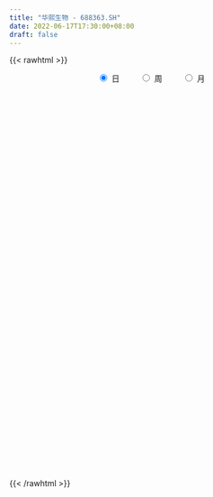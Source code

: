 ```yaml
---
title: "华熙生物 - 688363.SH"
date: 2022-06-17T17:30:00+08:00
draft: false
---
```

{{< rawhtml >}}
    <div style="text-align: center">
        <label style="padding: 1rem;"><input style="margin-right: .5rem" type="radio" name="period" value="D" checked onclick="period_change(this)">日</label>
        <label style="padding: 1rem;"><input style="margin-right: .5rem" type="radio" name="period" value="W" onclick="period_change(this)">周</label>
        <label style="padding: 1rem;"><input style="margin-right: .5rem" type="radio" name="period" value="M" onclick="period_change(this)">月</label>
    </div>
    <div id="chart" style="height: 700px;"></div> 
    <script type="text/javascript">
        const D_v = [13237.57,20818.67,14690.15,19040.18,23016.54,15981.15,23736.54,21473.09,20955.06,19748.51,27552.44,14218.59,15038.79,15229.68,20927.54,18389.97,24400.3,17819.66,18763.46,19038.94,16963.99,21328.5,18304.26,21053.99,22232.64,29754.98,33954.51,29061.72,22386.05,34673.31,18158.68,24285.43,28451.03,31441.72,28356.75,19093.94,25468.92,18588.2,17496.41,17977.78,22233.06,14886.19,9365.4,19341.51,17373.98,18013.85,16763.57,36401.33,18778.9,13233.69,13769.75,10867.42,20079.97,21950.53,9082.52,8763.2,9771.02,12322.93,9696.24,12510.41,11114.11,15085.14,10195.42,56358.92,20772.92,14082.0,16461.64,8015.08,14067.88,8606.81,9154.43,12484.56,11643.79,9802.37,6261.79,5445.08,10725.28,7224.83,8906.99,6627.3,6768.0,8448.54,8270.68,13493.66,8663.6,5106.58,4559.83,11213.9,17680.79,12240.28,12143.98,18448.06,13870.4,11054.18,10441.73,9566.22,8443.44,11490.97,7616.25,10586.46,9012.69,9217.48,11437.11,12061.22,13835.18,21592.79,23432.88,28581.88,22933.34,32335.97,21298.3,13264.72,13158.24,32356.3,16850.96,33539.97,17634.17,27708.22,11835.71,9414.31,42281.69,20185.03,15237.34,17236.04,10762.9,11159.14,12688.97,24039.71,16207.27,18355.76,21792.62,21407.72,20172.82,23091.63,28817.0,26551.23,25097.71,18085.27,24878.82,26247.16,27716.69,28147.29,24797.28,14334.28,16257.97,23243.94,31325.99,19888.87,21960.39,27121.49,22129.05,20550.06,49193.83,31960.5,67340.62,36495.4,46527.25,43774.11,29474.69,24253.04,32438.85,38443.62,24688.78,55408.06,47243.42,32140.36,47019.82,24787.77,32054.04,31628.52,22467.22,35044.29,38269.97,31308.02,30765.51,55631.89,53537.96,59948.01,49887.31,55806.12,31776.49,62085.66,34920.34,32686.21,20680.13,23278.29,24189.08,40917.5,21973.57,29172.34,29255.99,19233.76,29540.99,19010.38,16104.49,14849.47,12847.01,25641.95,22041.85,11453.31,18823.66,11862.22,12313.6,15004.66,17686.44,22968.79,14985.25,21508.24,35892.23,21830.17,25556.61,52176.32,40263.26,44009.32,32068.79,29529.73,21935.97,33334.34,23900.94,47709.5,45510.63,28739.92,26218.34,35783.07,31370.07,25795.62,28205.63,40125.98,53533.01,39690.06,42012.11,28748.29,42160.81,43453.45,25219.6,47423.82,22961.79,26738.01,20411.5,29782.03,19665.23,43860.3,26364.07,30602.52,29893.41,36281.57,33883.58,63941.99,54475.38,31915.16,69257.55,35905.96,32467.37,34873.92,55350.63,27540.7,30236.72,30542.13,34401.93,41968.45,35671.52,27286.91,33510.15,37919.65,34442.88,26242.79,36002.47,54727.3,46723.92,48236.04,58688.76,38694.2,38159.63,32804.79,30075.45,25347.1,51066.78,38731.38,29658.69,25752.39,16975.68,25785.74,29995.4,37768.68,77967.02,49370.98,43747.49,34921.26,34372.68,44634.22,39266.38,32936.69,31282.01,22148.78,35962.75,59626.01,35002.69,18875.2,24528.11,33896.31,36707.67,24414.37,20594.69,48731.44,29284.49,28246.34,32123.55,27669.21,32113.85,59045.02,35650.33,37446.19,40409.28,35537.67,34145.37,19149.98,16944.24,25787.3,19802.35,20809.51,26413.24,28240.82,24822.32,39426.57,26758.02,30508.9,59816.43,59370.7,43283.19,40893.52,24184.57,40998.38,42348.02,40952.23,49505.75,53918.28,42812.59,42983.44,28963.65,38337.75,32352.01,28742.2,25465.93,29301.97,36831.88,47286.65,58931.59,26054.6,29177.34,21062.52,18407.6,21670.13,16064.4,14034.64,13340.72,14643.35,11313.22,32452.97,31058.76,24439.51,24031.03,15576.37,16635.19,16375.6,20567.42,15678.76,21649.46,28104.27,15126.87,16570.49,20020.06,22355.95,17729.17,20167.66,21615.58,72241.38,59236.18,37096.52,28505.7,28645.56,21242.45,26242.17,28704.08,26383.43,15518.37,27964.19,15158.37,27780.43,17511.83,17824.11,20614.37,25098.38,29705.72,24469.03,32311.93,26004.06,19247.5,19874.54,11988.07,17688.4,14418.8,18194.18,25867.49,15839.54,18107.29,23638.89,14817.57,16970.1,13453.06,16022.71,17347.57,16748.9,16401.42,14672.14,26097.11,41481.7,21884.68,28060.18,18452.09,14493.64,12663.17,17611.89,19123.93,33009.57,27392.11,37384.27,26170.27,21591.8,14859.64,21130.21,33260.41,26826.43,23819.84,25195.49,28891.17,36075.25,40161.43,26947.44,33808.49,34308.15,27343.4,34149.67,19722.74,33909.91,24344.59,24120.27,15327.87,19340.07,40725.12,35359.41,28897.94,24993.98,17491.25,23499.9,30489.34,29884.7,22246.66,54923.12,33127.83,32568.31,29233.08,35237.18,61250.0,43264.44,38741.85,74197.66,58645.29,45875.92,55595.82,35812.5,32859.59,48855.27,41625.76,46164.84,42394.56,31035.03,34434.39,43612.37,29428.37,26395.85,69425.57,47953.98,45153.44,34544.39,30558.3,42007.64,50327.52,67305.83,30080.95,36737.69,70198.91,51810.29,45835.34,55551.51,49448.02,37549.3,31705.37,40578.03,43904.66,46576.06]
const D_histogram = [0.0,0.2948376068,0.4086250469,0.5111656902,0.3154898788,0.3074733919,0.7505639594,1.3053190122,1.4959556565,2.0103913643,1.9285018981,1.8097019656,1.6226452086,1.5559053371,1.9487124859,1.928054458,1.4005113169,1.0430412807,0.8104461697,0.9504546958,0.8377802576,1.1163671679,1.3620264537,1.2596349434,1.1011326658,0.5431180435,-0.0349870098,-0.1958008157,-0.4914303223,-0.2684579113,-0.3365040308,0.123840662,0.4276399527,0.2456386525,-0.3512111291,-1.0158092328,-1.6927360497,-1.6532830223,-1.6787637372,-1.8182774069,-2.4536816084,-2.586890751,-2.444146977,-1.7257494315,-1.2935572579,-0.8185920701,-0.3915426164,-0.8328861467,-0.8055898667,-0.9015215679,-1.0861136545,-1.1947852269,-1.0559983997,-1.3285734842,-1.3840926718,-1.3102639265,-1.2430382937,-0.8743175207,-0.6517736062,-0.4525353841,-0.0954373537,0.4531447334,0.749254075,0.0357912823,-0.6247449783,-0.837618845,-0.6770662135,-0.5809770744,-0.1748173564,0.1246359297,0.1019095456,-0.200927635,-0.5053700265,-0.9845221341,-1.2631047861,-1.1508792191,-1.2136919395,-0.9691705163,-0.6977042105,-0.4277334674,-0.0199914954,0.0200901098,0.1785795375,0.6182731015,0.8160063519,0.8900633462,0.7900705521,0.9973280645,1.4408239435,1.8973667096,2.1762001734,2.6233768213,2.5959003316,2.1254071949,1.7455040457,1.1824089077,0.9091165785,0.8571630059,0.5177699511,-0.1408882599,-0.3170573333,-0.1444777823,0.1709644917,0.3197084457,0.3094943201,0.9116835191,1.6585767163,2.6504305499,2.9579336286,2.3056487597,2.1158487173,1.586066634,0.8405440606,0.968908303,0.8804693281,1.1859055495,1.1878995836,0.6516363781,0.1715821218,-0.2542108768,-1.3391279878,-2.2718101344,-2.7422971476,-2.6388191237,-2.5713087126,-2.4321231433,-2.0302332467,-1.8062340496,-1.3975868521,-1.483032187,-1.6080152347,-1.7973407228,-1.8904436334,-1.6925994914,-1.8166866913,-1.3871566302,-1.1488226671,-0.6968631438,-0.0903535962,0.6446161012,1.2580077291,1.0020204755,1.1152787922,0.7763030615,0.4002578738,-0.0791384689,-0.936873987,-1.3011587528,-0.8797143669,-0.1958380489,0.1576347683,0.2895953981,-0.089260021,-0.5971900357,0.3123251157,0.9055012291,1.7892715595,1.6828593725,1.3538703848,1.0807771375,0.9317903202,1.4776506248,1.6797400369,3.3514025727,4.6369977994,4.7615350249,4.0554469705,3.017330714,2.5378733467,2.6678765847,2.3418199148,1.6650874816,0.7140847887,0.0191154992,-0.8108409947,0.4852842417,1.2516688767,1.3851710482,0.4423919697,-0.8508733013,-1.4906177252,-3.0022869984,-4.1696341138,-5.0313237678,-5.0800083217,-5.1487130338,-4.8036436652,-5.2376627971,-5.2229280483,-5.6535235649,-5.964662905,-5.5041297294,-4.2913645116,-3.3118492628,-2.835036562,-2.0670668384,-1.2778733098,-0.299408058,0.1969704272,0.6997590857,0.6604141818,0.8019417313,0.8369914444,1.2591305255,1.6059676049,2.0643687392,2.0247015438,2.3889063785,2.7717532434,2.9012196574,2.9663246555,3.7275820663,3.9769429778,3.4889277498,3.3004839955,3.3155636091,2.9750569695,2.1310981958,1.789545386,2.0192240505,2.4556419107,2.3651994315,2.1283145233,1.901659519,2.2084395671,2.2196304612,1.8159061681,2.0485535585,1.6408425885,0.3484318138,-0.2349543008,-0.3096347367,0.5543545627,1.2275018536,1.1149820406,2.0424497376,2.419768964,2.4952558472,2.0726108818,1.0060957511,0.3765024593,1.0076217576,1.4222455498,2.0322998674,2.1443025505,3.1069842904,3.4093539537,1.2958838966,-0.0662744697,-0.7915174358,-2.2321932435,-3.0387409479,-4.0380759649,-4.3665818756,-3.6341642033,-3.4258205069,-3.9594173868,-3.5987499087,-2.4783192479,-0.8588269591,0.4806253343,1.1916126093,0.629500853,1.3562251899,1.6300242636,1.5463490343,2.0199678176,3.4682251275,2.8378669424,3.884730661,3.0160466355,2.5106402312,1.1164704149,0.3806698225,-0.1479187348,-1.0814559754,-0.5926070631,0.3167666906,0.2319796884,-0.3424622119,-0.9414749864,-0.5261475251,-0.6864618172,-2.3093123865,-6.5741289974,-9.5185484583,-10.1159607115,-9.7642141621,-9.4474471815,-9.0168513114,-7.9674609322,-6.9755065137,-6.5151403216,-5.9396745154,-5.3380517752,-4.2965113469,-3.8383590765,-3.2959011346,-2.7585407922,-1.608080933,-1.4759005694,-1.4060589159,-0.9379573067,-1.3817802374,-1.0976021215,-0.7626392916,-0.2648860559,-0.3383375536,-0.3325037628,-0.383737138,-0.5909850223,-0.0924694962,-0.4442980151,-0.6197806841,0.1019012981,0.6235142028,0.832694954,0.720866715,0.8236794116,0.9139972611,1.1045375819,0.8188937764,0.741205023,0.9851419688,1.3084210813,1.8861395218,3.0035665698,3.7811998363,3.708075143,3.5463700596,3.4782336135,3.9372772925,3.3452423447,3.1446488535,3.4269622614,2.7921229096,2.1492429269,0.9225813447,0.1490951361,-0.1948427753,-0.623131236,-0.5781721417,-0.5879886814,-0.6194337801,-0.7883721725,-1.379365723,-1.1675625809,-0.7699014768,-0.5045830835,-0.1741524064,0.1712301224,0.3058245734,0.3037393246,0.4132376746,0.3779469417,0.3390476439,0.3240418638,0.7950345074,1.2448344472,1.2713905657,0.9447746452,0.643423866,0.5962396006,0.6073682465,0.7519959772,0.8044386698,0.536057417,0.1100696147,-0.120759558,-0.3075124831,-0.4938009116,-0.3102519126,-0.3632979734,-0.4359458213,-0.1746532592,0.8710462249,1.4517651261,1.9115086195,1.9497960534,1.5215516961,1.2583029534,0.8209464322,0.3050910266,-0.1187475356,-0.2843714734,-0.618331038,-0.8091405089,-1.1089778222,-0.9075215073,-0.939615565,-0.903034007,-0.8628343236,-1.0738637545,-1.2910025091,-1.6763347,-2.04478762,-2.0008849746,-1.827093088,-1.4740888457,-1.4865811526,-1.3846065576,-1.0299195092,-1.0110773793,-0.9467871448,-1.0000892968,-1.1737147934,-1.0612589647,-1.1124791718,-1.0759965091,-1.1326986111,-1.0265493476,-0.8221909859,-0.5012982637,-0.1058124593,-0.027403039,-0.3508899587,-0.4030843528,0.0234654125,0.4589964514,0.7180115699,0.9156312756,1.0036108147,0.9661927789,1.2711339201,1.3327109441,1.665617621,1.9392950862,1.9209568021,1.7831803247,1.4454270394,1.4007091416,1.0244414641,0.5751789732,0.0858122879,0.0664649028,0.21430574,-0.2120252379,-0.6269593188,-0.4876265281,-0.0568604338,0.2737424669,0.6971943991,0.8429868323,1.1421409179,1.3040682673,1.0621990361,0.8168123887,0.724450906,1.1453698415,1.4491505654,1.5339247585,1.2960766674,0.9070110293,0.3438523388,-0.4151964756,-0.6781004806,-1.0039908898,-0.3620905089,0.1605183598,0.7152510161,0.7609920815,0.9149822088,1.3276885455,1.4394650208,1.0994898475,1.4310776046,1.831092051,1.9871997513,2.3223341594,2.2362763602,1.7611933667,0.992329831,0.6242910983,0.3779330964,0.3392343581,0.1154122787,-0.1772335574,-0.199881548,-0.3777655664,-0.542568809,0.1409704139,0.6704168857,0.4683689022,0.4159682337,0.3883248503,0.4820620397,0.6318257593,1.134161341,1.3039826946,1.464114506,1.0729260434,0.9949713887,0.8260703701,0.2829434894,-0.1918600575,-0.5040624457,-0.7600140394,-1.0421402904,-0.9010346021,-0.4904260374]
const D_fast = [0.0,0.3685470085,0.5844907103,0.8148227762,0.6980194344,0.7668712956,1.3976028529,2.2786876588,2.8433132172,3.8603467661,4.2605827744,4.5942083333,4.8128128784,5.1350493412,6.0150346115,6.4763901981,6.2989748862,6.2022651701,6.1722816015,6.5499038016,6.6466744278,7.2043531301,7.7905190293,8.0030362548,8.1198171437,7.6975820322,7.1107302266,6.9009662167,6.4824791296,6.6383370627,6.4861649355,6.9774697938,7.3881790727,7.2675874356,6.5829348717,5.6643844598,4.5642736305,4.1904059023,3.7452342531,3.1511512316,1.9023266281,1.1223947977,0.6541018275,0.9410620151,1.0498648743,1.3201820445,1.6493458441,0.9997807771,0.8256795904,0.5043674973,0.048246997,-0.3591208821,-0.4843336549,-1.0890521104,-1.490594466,-1.7443317023,-1.9878656429,-1.83772425,-1.7781237371,-1.692019361,-1.3587806691,-0.6969123986,-0.2134895382,-0.9180045104,-1.7347270156,-2.1570055935,-2.1657195154,-2.2148746448,-1.852419266,-1.5218069975,-1.5190559951,-1.8721250845,-2.3029099826,-3.0281926238,-3.6225514723,-3.79804571,-4.1642814153,-4.1620526212,-4.0650123681,-3.9019749917,-3.4992308936,-3.4541267609,-3.2509924489,-2.6567306095,-2.2549957712,-1.9584229403,-1.8608980963,-1.4043085679,-0.6006067029,0.3302777406,1.1531612477,2.2561821009,2.8776806941,2.9385393561,2.9950122183,2.7275193073,2.6815061227,2.8438433016,2.6338927345,1.9400124586,1.6845790519,1.8210391572,2.1792225542,2.4078936196,2.475053074,3.3051631528,4.4667005291,6.1211620002,7.1681484861,7.0922758071,7.431437944,7.2981725191,6.762785961,7.1333772791,7.2650556362,7.866968245,8.165937175,7.7925830641,7.3554243382,6.8660786204,5.4463795124,3.9457448323,2.7896835321,2.2334567752,1.658140008,1.1892947915,1.0836263764,0.8560670612,0.9153175457,0.459114164,-0.0678726924,-0.7065333612,-1.2722471802,-1.4975529109,-2.0758117837,-1.9930708801,-2.0419425839,-1.7641988465,-1.1802776979,-0.2841539753,0.643739585,0.6382574502,1.0303354649,0.8854354996,0.6094547804,0.1102738205,-0.9816801944,-1.6712546484,-1.4697388542,-0.8348220484,-0.4419405391,-0.2375810598,-0.6387514842,-1.2959790078,-0.3083825775,0.5111688432,1.8422570635,2.1565597196,2.1660383281,2.1631393652,2.247100128,3.1623730888,3.7843975101,6.293910689,8.7387553656,10.0536763473,10.3614500355,10.0776664576,10.2326774269,11.0296498111,11.2890481199,11.0285875571,10.2561060614,9.5659156467,8.5332489041,9.9506952009,11.0299970551,11.5097919887,10.6776109026,9.1716273063,8.159228451,5.8969874282,3.6872317844,1.5677111884,0.2490245541,-1.1068584164,-1.9626999641,-3.7061347953,-4.9971320586,-6.8411084664,-8.6434135328,-9.5589127895,-9.4189886996,-9.2674357665,-9.4993822062,-9.2481791922,-8.7784539911,-7.8748407538,-7.3292196618,-6.6514912318,-6.5257325903,-6.183719608,-5.9394220338,-5.2025003214,-4.4541713407,-3.4796780216,-3.0131698311,-2.0517384017,-0.975953226,-0.1211818977,0.6855042643,2.3786571917,3.6222538477,4.0064705571,4.6431478017,5.4871183176,5.8903759204,5.5791916956,5.6850252324,6.4195099095,7.4698382473,7.970695626,8.2658893486,8.5146492241,9.3735391639,9.9396376733,9.9898899223,10.7346757023,10.7371753795,9.5318725581,8.8897478684,8.7376587483,9.7402366884,10.7202594427,10.8864851398,12.3245652713,13.3068267387,14.0061275836,14.1016353387,13.2866441458,12.7511764688,13.6342012065,14.4043863862,15.5225156707,16.1705939913,17.9100218039,19.0647299556,17.2752308727,15.8965038889,14.9733815639,12.9746574453,11.4084245039,9.3995704957,7.9794191161,7.8032957376,7.1551843073,5.6317330807,5.0927130816,5.5935639305,6.9983494795,8.4579581064,9.4668485338,9.0621119907,10.1278926251,10.8091977646,11.112109794,12.0907205316,14.4060341234,14.485142674,16.5031890577,16.3885166911,16.5107703447,15.395718132,14.7550849953,14.1895167543,12.9856155198,13.3263126664,14.3148780927,14.2880860125,13.6280285593,12.7936470383,13.0774376182,12.7455078718,10.5453292059,4.6369803456,-0.6870762298,-3.8134786609,-5.902785652,-7.9478804668,-9.7714974245,-10.7139722784,-11.4658944883,-12.6343133766,-13.5437661993,-14.2766564028,-14.3092438112,-14.81068131,-15.0921986517,-15.2444735074,-14.4960338815,-14.7328286602,-15.0145017357,-14.7808894532,-15.5701574432,-15.5603798577,-15.4160768507,-14.9845451289,-15.142581015,-15.2198731649,-15.3670408246,-15.7220349646,-15.2466368125,-15.7095398351,-16.0399676752,-15.2928103684,-14.6153189131,-14.1979644234,-14.1295759836,-13.8208434342,-13.5020262694,-13.0353515531,-13.1162719144,-13.0086594122,-12.5184369741,-11.8680525913,-10.8187992703,-8.9504805799,-7.2275473543,-6.3736532619,-5.6487658303,-4.8473438731,-3.403980871,-3.1597052326,-2.5741365104,-1.4350825371,-1.3718911616,-1.4774604125,-2.4734766586,-3.2096890832,-3.6023376884,-4.1864089581,-4.2859928992,-4.4428066093,-4.6291101529,-4.9951415885,-5.9309765698,-6.0110640729,-5.805878338,-5.6667057156,-5.3798131401,-4.9916230807,-4.7805724863,-4.7067229039,-4.4939151354,-4.4347191328,-4.3888565196,-4.3228518338,-3.6531005634,-2.8920920117,-2.5476882518,-2.638110511,-2.7786053237,-2.676729689,-2.5137589815,-2.1811322565,-1.9275798964,-2.0619467949,-2.4604171935,-2.7214362557,-2.9850673016,-3.294805958,-3.1888199372,-3.3326904913,-3.5143247946,-3.2966955473,-2.0332345069,-1.0895743241,-0.1519536759,0.3737827714,0.3259263381,0.3772533338,0.1451334206,-0.2944492284,-0.7479746745,-0.9846914806,-1.4732338048,-1.8663284028,-2.4434101717,-2.4688342336,-2.7358321826,-2.9250091263,-3.1005180238,-3.5800133933,-4.1199027753,-4.9243186411,-5.8039684661,-6.2602870644,-6.5432684497,-6.5587864189,-6.9429240139,-7.1871010583,-7.0898938872,-7.3238211021,-7.4962276539,-7.79955213,-8.266606325,-8.4194652375,-8.7488052375,-8.9813217021,-9.3211984569,-9.4716865302,-9.472875915,-9.2773077587,-8.9082750692,-8.8367164086,-9.2479258179,-9.4008913003,-8.9684751819,-8.4181950301,-7.9796770191,-7.5531494946,-7.2142672518,-7.0101370929,-6.3874124716,-5.9926577116,-5.2433466295,-4.4848453927,-4.0229444763,-3.7149258724,-3.691322398,-3.3858630103,-3.5060203219,-3.8114880694,-4.2794016828,-4.2821328422,-4.08071557,-4.5600528574,-5.1317267679,-5.1143006093,-4.6977496234,-4.298711106,-3.700960574,-3.3444214327,-2.7597321177,-2.2717877014,-2.2481071736,-2.2892907239,-2.2005394801,-1.4932780842,-0.8272097189,-0.3589543362,-0.2727832604,-0.4350961412,-0.9122917469,-1.7751396803,-2.2075688055,-2.7844569371,-2.2330791835,-1.6703407248,-0.9367953144,-0.7008062286,-0.3180705491,0.426557924,0.8982006545,0.833097943,1.5224551013,2.3802425604,3.0331501986,3.9488681464,4.4218794373,4.3870947855,3.8663137075,3.6543477494,3.5024730216,3.5485828728,3.3536138631,3.0166596376,2.94404126,2.67171585,2.3712704052,3.0900522316,3.7871029248,3.7021471668,3.7537385568,3.8231763859,4.0374290852,4.3451492447,5.1310251617,5.6268421888,6.1530026268,6.030045675,6.2008338675,6.2384504414,5.7660594331,5.2432908718,4.8050728722,4.3591177686,3.816456445,3.7323034827,4.0203055381]
const D_slow = [0.0,0.0737094017,0.1758656634,0.303657086,0.3825295557,0.4593979037,0.6470388935,0.9733686466,1.3473575607,1.8499554018,2.3320808763,2.7845063677,3.1901676698,3.5791440041,4.0663221256,4.5483357401,4.8984635693,5.1592238895,5.3618354319,5.5994491058,5.8088941702,6.0879859622,6.4284925756,6.7434013115,7.0186844779,7.1544639888,7.1457172363,7.0967670324,6.9739094518,6.906794974,6.8226689663,6.8536291318,6.96053912,7.0219487831,6.9341460008,6.6801936926,6.2570096802,5.8436889246,5.4239979903,4.9694286386,4.3560082365,3.7092855487,3.0982488045,2.6668114466,2.3434221321,2.1387741146,2.0408884605,1.8326669238,1.6312694571,1.4058890652,1.1343606515,0.8356643448,0.5716647449,0.2395213738,-0.1065017941,-0.4340677758,-0.7448273492,-0.9634067294,-1.1263501309,-1.2394839769,-1.2633433154,-1.150057132,-0.9627436132,-0.9537957927,-1.1099820373,-1.3193867485,-1.4886533019,-1.6338975705,-1.6776019096,-1.6464429272,-1.6209655407,-1.6711974495,-1.7975399561,-2.0436704896,-2.3594466862,-2.6471664909,-2.9505894758,-3.1928821049,-3.3673081575,-3.4742415244,-3.4792393982,-3.4742168707,-3.4295719864,-3.275003711,-3.071002123,-2.8484862865,-2.6509686485,-2.4016366323,-2.0414306465,-1.5670889691,-1.0230389257,-0.3671947204,0.2817803625,0.8131321612,1.2495081726,1.5451103996,1.7723895442,1.9866802957,2.1161227835,2.0809007185,2.0016363852,1.9655169396,2.0082580625,2.0881851739,2.1655587539,2.3934796337,2.8081238128,3.4707314502,4.2102148574,4.7866270473,5.3155892267,5.7121058852,5.9222419003,6.1644689761,6.3845863081,6.6810626955,6.9780375914,7.1409466859,7.1838422164,7.1202894972,6.7855075002,6.2175549666,5.5319806797,4.8722758988,4.2294487207,3.6214179348,3.1138596232,2.6623011108,2.3129043977,1.942146351,1.5401425423,1.0908073616,0.6181964533,0.1950465804,-0.2591250924,-0.6059142499,-0.8931199167,-1.0673357027,-1.0899241017,-0.9287700764,-0.6142681442,-0.3637630253,-0.0849433272,0.1091324381,0.2091969066,0.1894122894,-0.0448062074,-0.3700958956,-0.5900244873,-0.6389839995,-0.5995753074,-0.5271764579,-0.5494914632,-0.6987889721,-0.6207076932,-0.3943323859,0.052985504,0.4737003471,0.8121679433,1.0823622277,1.3153098077,1.6847224639,2.1046574732,2.9425081163,4.1017575662,5.2921413224,6.306003065,7.0603357435,7.6948040802,8.3617732264,8.9472282051,9.3635000755,9.5420212727,9.5468001475,9.3440898988,9.4654109592,9.7783281784,10.1246209405,10.2352189329,10.0225006076,9.6498461763,8.8992744266,7.8568658982,6.5990349562,5.3290328758,4.0418546174,2.8409437011,1.5315280018,0.2257959897,-1.1875849015,-2.6787506278,-4.0547830601,-5.127624188,-5.9555865037,-6.6643456442,-7.1811123538,-7.5005806813,-7.5754326958,-7.526190089,-7.3512503176,-7.1861467721,-6.9856613393,-6.7764134782,-6.4616308468,-6.0601389456,-5.5440467608,-5.0378713748,-4.4406447802,-3.7477064694,-3.022401555,-2.2808203912,-1.3489248746,-0.3546891301,0.5175428073,1.3426638062,2.1715547085,2.9153189509,3.4480934998,3.8954798463,4.400285859,5.0141963366,5.6054961945,6.1375748253,6.6129897051,7.1650995968,7.7200072121,8.1739837542,8.6861221438,9.0963327909,9.1834407444,9.1247021692,9.047293485,9.1858821257,9.4927575891,9.7715030992,10.2821155336,10.8870577746,11.5108717364,12.0290244569,12.2805483947,12.3746740095,12.6265794489,12.9821408364,13.4902158032,14.0262914408,14.8030375135,15.6553760019,15.979346976,15.9627783586,15.7648989997,15.2068506888,14.4471654518,13.4376464606,12.3460009917,11.4374599409,10.5810048142,9.5911504675,8.6914629903,8.0718831783,7.8571764386,7.9773327721,8.2752359245,8.4326111377,8.7716674352,9.1791735011,9.5657607597,10.0707527141,10.9378089959,11.6472757315,12.6184583968,13.3724700556,14.0001301135,14.2792477172,14.3744151728,14.3374354891,14.0670714952,13.9189197295,13.9981114021,14.0561063242,13.9704907712,13.7351220246,13.6035851433,13.431969689,12.8546415924,11.2111093431,8.8314722285,6.3024820506,3.8614285101,1.4995667147,-0.7546461131,-2.7465113462,-4.4903879746,-6.119173055,-7.6040916839,-8.9386046276,-10.0127324644,-10.9723222335,-11.7962975171,-12.4859327152,-12.8879529485,-13.2569280908,-13.6084428198,-13.8429321465,-14.1883772058,-14.4627777362,-14.6534375591,-14.7196590731,-14.8042434614,-14.8873694021,-14.9833036866,-15.1310499422,-15.1541673163,-15.26524182,-15.4201869911,-15.3947116665,-15.2388331159,-15.0306593774,-14.8504426986,-14.6445228457,-14.4160235305,-14.139889135,-13.9351656909,-13.7498644351,-13.5035789429,-13.1764736726,-12.7049387921,-11.9540471497,-11.0087471906,-10.0817284049,-9.19513589,-8.3255774866,-7.3412581635,-6.5049475773,-5.7187853639,-4.8620447986,-4.1640140712,-3.6267033394,-3.3960580033,-3.3587842192,-3.4074949131,-3.5632777221,-3.7078207575,-3.8548179279,-4.0096763729,-4.206769416,-4.5516108468,-4.843501492,-5.0359768612,-5.1621226321,-5.2056607337,-5.1628532031,-5.0863970597,-5.0104622286,-4.9071528099,-4.8126660745,-4.7279041635,-4.6468936976,-4.4481350707,-4.1369264589,-3.8190788175,-3.5828851562,-3.4220291897,-3.2729692896,-3.121127228,-2.9331282337,-2.7320185662,-2.5980042119,-2.5704868083,-2.6006766977,-2.6775548185,-2.8010050464,-2.8785680246,-2.9693925179,-3.0783789732,-3.1220422881,-2.9042807318,-2.5413394503,-2.0634622954,-1.576013282,-1.195625358,-0.8810496197,-0.6758130116,-0.599540255,-0.6292271389,-0.7003200072,-0.8549027667,-1.0571878939,-1.3344323495,-1.5613127263,-1.7962166176,-2.0219751193,-2.2376837002,-2.5061496388,-2.8289002661,-3.2479839411,-3.7591808461,-4.2594020898,-4.7161753618,-5.0846975732,-5.4563428613,-5.8024945007,-6.059974378,-6.3127437228,-6.5494405091,-6.7994628333,-7.0928915316,-7.3582062728,-7.6363260657,-7.905325193,-8.1884998458,-8.4451371827,-8.6506849291,-8.776009495,-8.8024626099,-8.8093133696,-8.8970358593,-8.9978069475,-8.9919405944,-8.8771914815,-8.697688589,-8.4687807701,-8.2178780665,-7.9763298717,-7.6585463917,-7.3253686557,-6.9089642504,-6.4241404789,-5.9439012784,-5.4981061972,-5.1367494373,-4.7865721519,-4.5304617859,-4.3866670426,-4.3652139707,-4.348597745,-4.29502131,-4.3480276195,-4.5047674492,-4.6266740812,-4.6408891896,-4.5724535729,-4.3981549731,-4.187408265,-3.9018730356,-3.5758559688,-3.3103062097,-3.1061031125,-2.924990386,-2.6386479257,-2.2763602843,-1.8928790947,-1.5688599278,-1.3421071705,-1.2561440858,-1.3599432047,-1.5294683249,-1.7804660473,-1.8709886745,-1.8308590846,-1.6520463306,-1.4617983102,-1.233052758,-0.9011306216,-0.5412643664,-0.2663919045,0.0913774967,0.5491505094,1.0459504472,1.6265339871,2.1856030771,2.6259014188,2.8739838765,3.0300566511,3.1245399252,3.2093485147,3.2382015844,3.193893195,3.143922808,3.0494814164,2.9138392142,2.9490818177,3.1166860391,3.2337782646,3.3377703231,3.4348515356,3.5553670455,3.7133234854,3.9968638206,4.3228594943,4.6888881208,4.9571196316,5.2058624788,5.4123800713,5.4831159437,5.4351509293,5.3091353179,5.119131808,4.8585967354,4.6333380849,4.5107315755]
const D_data = [['2020-05-27', 109.66, 109.0, 107.57, 111.87],['2020-05-28', 109.87, 113.62, 108.25, 115.78],['2020-05-29', 113.65, 112.76, 111.18, 114.79],['2020-06-01', 113.79, 113.61, 112.8, 118.48],['2020-06-02', 113.61, 110.0, 108.45, 113.97],['2020-06-03', 109.75, 112.11, 108.96, 114.38],['2020-06-04', 113.0, 119.45, 110.22, 121.8],['2020-06-05', 118.45, 124.5, 118.45, 127.5],['2020-06-08', 124.93, 123.25, 119.49, 126.5],['2020-06-09', 122.98, 130.86, 121.17, 131.0],['2020-06-10', 131.52, 126.44, 125.1, 134.47],['2020-06-11', 127.7, 127.3, 124.85, 129.88],['2020-06-12', 125.0, 127.42, 124.0, 130.0],['2020-06-15', 128.0, 130.0, 125.12, 132.38],['2020-06-16', 129.97, 138.6, 129.0, 139.37],['2020-06-17', 138.77, 136.6, 135.0, 141.99],['2020-06-18', 136.2, 130.77, 129.58, 137.86],['2020-06-19', 131.66, 132.2, 130.3, 136.2],['2020-06-22', 133.68, 133.66, 132.0, 139.46],['2020-06-23', 133.01, 139.57, 132.0, 139.88],['2020-06-24', 139.16, 138.01, 136.18, 142.0],['2020-06-29', 138.01, 145.0, 138.01, 146.25],['2020-06-30', 146.77, 147.9, 143.77, 152.6],['2020-07-01', 149.0, 145.92, 141.2, 149.9],['2020-07-02', 146.0, 146.44, 143.82, 153.99],['2020-07-03', 146.0, 141.16, 134.33, 146.0],['2020-07-06', 140.0, 139.05, 135.56, 140.0],['2020-07-07', 138.55, 143.2, 137.3, 143.2],['2020-07-08', 143.2, 141.0, 139.51, 143.8],['2020-07-09', 140.14, 147.99, 138.0, 148.69],['2020-07-10', 146.0, 145.5, 145.0, 150.97],['2020-07-13', 147.8, 154.08, 144.69, 155.0],['2020-07-14', 154.0, 155.4, 147.1, 159.4],['2020-07-15', 155.88, 150.91, 148.08, 162.15],['2020-07-16', 148.5, 144.55, 142.04, 149.73],['2020-07-17', 144.17, 140.7, 138.7, 146.55],['2020-07-20', 140.0, 136.74, 130.01, 140.28],['2020-07-21', 137.5, 143.51, 135.02, 144.88],['2020-07-22', 143.1, 142.2, 141.77, 146.98],['2020-07-23', 140.59, 139.66, 137.68, 144.8],['2020-07-24', 137.0, 130.29, 128.88, 138.8],['2020-07-27', 130.86, 133.05, 127.0, 135.28],['2020-07-28', 133.83, 135.0, 133.34, 137.98],['2020-07-29', 136.2, 143.29, 134.19, 143.94],['2020-07-30', 144.0, 141.97, 140.89, 146.89],['2020-07-31', 141.97, 144.44, 139.66, 145.64],['2020-08-03', 144.44, 146.1, 143.5, 146.98],['2020-08-04', 145.8, 134.96, 134.9, 146.0],['2020-08-05', 133.29, 139.3, 132.0, 142.2],['2020-08-06', 138.0, 137.1, 135.9, 140.86],['2020-08-07', 136.74, 134.61, 132.38, 137.92],['2020-08-10', 133.51, 133.99, 133.0, 135.92],['2020-08-11', 134.72, 136.37, 134.05, 141.2],['2020-08-12', 136.37, 129.95, 127.26, 136.8],['2020-08-13', 130.3, 130.7, 128.5, 131.5],['2020-08-14', 130.0, 131.25, 128.66, 133.21],['2020-08-17', 131.0, 130.44, 129.64, 131.77],['2020-08-18', 130.8, 134.43, 129.34, 134.95],['2020-08-19', 133.88, 133.44, 131.12, 136.0],['2020-08-20', 132.33, 133.68, 130.5, 136.2],['2020-08-21', 135.1, 136.77, 135.0, 138.23],['2020-08-24', 136.77, 141.6, 135.55, 143.08],['2020-08-25', 140.08, 141.06, 139.33, 143.8],['2020-08-26', 132.9, 127.45, 120.33, 134.99],['2020-08-27', 125.99, 124.0, 120.1, 126.0],['2020-08-28', 124.0, 126.48, 122.52, 127.87],['2020-08-31', 125.6, 130.21, 125.18, 131.5],['2020-09-01', 130.99, 129.37, 128.09, 131.6],['2020-09-02', 130.0, 134.08, 128.3, 135.88],['2020-09-03', 134.0, 134.4, 132.66, 135.86],['2020-09-04', 129.88, 130.97, 129.51, 133.0],['2020-09-07', 129.34, 126.3, 125.73, 131.47],['2020-09-08', 125.1, 124.1, 121.61, 127.78],['2020-09-09', 124.5, 118.91, 118.91, 124.69],['2020-09-10', 120.78, 118.15, 118.15, 121.45],['2020-09-11', 118.15, 121.27, 118.02, 122.06],['2020-09-14', 124.68, 117.86, 116.79, 125.59],['2020-09-15', 119.26, 120.89, 117.0, 120.9],['2020-09-16', 120.67, 121.49, 119.5, 124.5],['2020-09-17', 120.75, 122.0, 119.55, 123.78],['2020-09-18', 122.27, 124.89, 121.3, 125.1],['2020-09-21', 125.31, 121.0, 120.58, 125.37],['2020-09-22', 120.29, 122.61, 119.68, 123.0],['2020-09-23', 124.0, 127.6, 122.51, 129.97],['2020-09-24', 125.67, 126.42, 124.13, 129.0],['2020-09-25', 127.45, 125.87, 124.68, 128.0],['2020-09-28', 125.8, 123.9, 122.7, 127.0],['2020-09-29', 125.66, 128.4, 124.7, 129.45],['2020-09-30', 128.06, 133.79, 127.64, 135.0],['2020-10-09', 134.46, 137.48, 133.18, 138.0],['2020-10-12', 138.3, 138.7, 136.38, 138.9],['2020-10-13', 138.64, 144.61, 136.91, 145.22],['2020-10-14', 142.79, 141.89, 139.83, 144.29],['2020-10-15', 141.88, 136.96, 136.2, 142.98],['2020-10-16', 138.45, 137.49, 136.38, 141.6],['2020-10-19', 139.0, 134.01, 133.1, 139.25],['2020-10-20', 134.96, 136.45, 133.9, 136.71],['2020-10-21', 136.95, 139.32, 136.0, 141.38],['2020-10-22', 139.0, 135.5, 134.14, 139.0],['2020-10-23', 135.99, 129.24, 127.7, 136.96],['2020-10-26', 127.5, 133.13, 126.02, 134.5],['2020-10-27', 133.51, 137.59, 131.24, 138.55],['2020-10-28', 136.1, 141.0, 136.1, 142.87],['2020-10-29', 138.4, 140.66, 138.0, 142.5],['2020-10-30', 139.0, 139.6, 135.25, 143.0],['2020-11-02', 140.13, 149.7, 138.66, 153.57],['2020-11-03', 149.0, 156.58, 148.64, 161.79],['2020-11-04', 157.9, 166.55, 154.91, 168.58],['2020-11-05', 165.49, 164.3, 160.01, 167.79],['2020-11-06', 161.95, 154.09, 149.72, 161.95],['2020-11-09', 154.96, 160.1, 151.0, 163.11],['2020-11-10', 160.0, 156.16, 153.2, 163.2],['2020-11-11', 156.67, 151.8, 150.88, 159.98],['2020-11-12', 152.65, 162.67, 152.65, 163.1],['2020-11-13', 162.88, 161.7, 158.5, 162.88],['2020-11-16', 168.7, 168.99, 161.71, 173.98],['2020-11-17', 169.94, 167.95, 166.51, 173.1],['2020-11-18', 166.66, 161.5, 153.95, 169.85],['2020-11-19', 158.92, 160.8, 156.0, 161.99],['2020-11-20', 159.0, 160.01, 158.5, 163.66],['2020-11-23', 161.14, 148.0, 144.28, 161.15],['2020-11-24', 144.98, 143.91, 142.83, 147.19],['2020-11-25', 144.99, 144.72, 140.9, 146.0],['2020-11-26', 144.25, 149.5, 143.4, 150.15],['2020-11-27', 149.7, 148.07, 145.34, 151.0],['2020-11-30', 149.9, 148.08, 147.13, 151.99],['2020-12-01', 149.87, 151.53, 147.51, 152.32],['2020-12-02', 147.0, 149.87, 143.74, 152.59],['2020-12-03', 149.84, 152.97, 145.18, 154.88],['2020-12-04', 151.4, 146.8, 146.11, 152.0],['2020-12-07', 146.81, 144.74, 142.88, 147.79],['2020-12-08', 144.7, 141.9, 141.69, 147.03],['2020-12-09', 141.6, 140.98, 140.0, 144.66],['2020-12-10', 140.01, 143.53, 139.02, 146.88],['2020-12-11', 144.96, 138.28, 135.54, 144.96],['2020-12-14', 140.36, 144.7, 139.0, 146.29],['2020-12-15', 143.75, 142.99, 142.5, 150.0],['2020-12-16', 141.5, 146.66, 141.05, 147.98],['2020-12-17', 146.54, 151.0, 146.03, 154.97],['2020-12-18', 152.6, 156.33, 148.78, 159.3],['2020-12-21', 156.7, 159.12, 152.13, 160.48],['2020-12-22', 158.2, 150.03, 150.0, 161.69],['2020-12-23', 149.62, 155.09, 147.8, 155.79],['2020-12-24', 155.06, 149.57, 149.1, 156.0],['2020-12-25', 147.1, 147.66, 145.59, 151.38],['2020-12-28', 145.9, 144.2, 140.24, 147.64],['2020-12-29', 143.0, 135.43, 135.12, 145.23],['2020-12-30', 135.47, 137.37, 135.0, 141.0],['2020-12-31', 137.25, 146.43, 137.25, 146.59],['2021-01-04', 145.39, 152.2, 144.62, 153.49],['2021-01-05', 150.0, 150.77, 148.6, 155.56],['2021-01-06', 149.8, 149.41, 147.34, 152.2],['2021-01-07', 151.47, 142.34, 137.0, 153.32],['2021-01-08', 140.42, 137.95, 135.9, 141.98],['2021-01-11', 146.0, 156.6, 146.0, 161.5],['2021-01-12', 160.0, 157.13, 153.11, 161.5],['2021-01-13', 160.44, 165.84, 159.03, 171.5],['2021-01-14', 165.84, 156.97, 156.74, 168.48],['2021-01-15', 155.58, 154.31, 151.0, 158.0],['2021-01-18', 154.69, 154.49, 153.1, 158.6],['2021-01-19', 154.0, 155.88, 146.77, 158.0],['2021-01-20', 157.0, 166.85, 153.71, 167.0],['2021-01-21', 167.68, 166.11, 162.68, 168.88],['2021-01-22', 169.91, 192.0, 168.0, 192.41],['2021-01-25', 196.1, 198.9, 188.99, 204.6],['2021-01-26', 197.69, 192.62, 192.62, 202.8],['2021-01-27', 192.62, 185.0, 174.23, 194.45],['2021-01-28', 181.21, 179.9, 179.3, 186.76],['2021-01-29', 182.26, 186.07, 182.26, 192.28],['2021-02-01', 182.58, 196.0, 180.06, 202.28],['2021-02-02', 195.84, 193.0, 189.26, 196.5],['2021-02-03', 190.6, 188.8, 188.67, 201.23],['2021-02-04', 189.44, 183.25, 176.0, 194.46],['2021-02-05', 184.92, 183.65, 180.66, 191.0],['2021-02-08', 184.82, 178.85, 176.88, 186.69],['2021-02-09', 181.21, 207.98, 180.5, 212.02],['2021-02-10', 203.0, 209.01, 197.15, 217.34],['2021-02-18', 215.8, 206.0, 204.61, 229.45],['2021-02-19', 204.68, 192.5, 188.88, 209.6],['2021-02-22', 193.0, 183.32, 182.98, 203.87],['2021-02-23', 180.12, 186.73, 177.0, 190.0],['2021-02-24', 186.0, 169.48, 161.0, 188.0],['2021-02-25', 169.02, 164.84, 162.88, 170.5],['2021-02-26', 155.3, 160.5, 154.0, 162.92],['2021-03-01', 161.75, 165.01, 160.78, 167.35],['2021-03-02', 166.3, 161.0, 159.6, 168.8],['2021-03-03', 159.52, 163.43, 157.0, 163.75],['2021-03-04', 160.0, 149.7, 148.0, 160.99],['2021-03-05', 145.0, 150.11, 144.4, 151.98],['2021-03-08', 152.28, 138.96, 138.88, 154.46],['2021-03-09', 136.98, 133.5, 133.11, 141.2],['2021-03-10', 136.59, 138.49, 136.58, 140.5],['2021-03-11', 140.0, 147.87, 139.01, 150.7],['2021-03-12', 147.88, 147.05, 142.35, 149.46],['2021-03-15', 147.7, 141.33, 138.44, 147.7],['2021-03-16', 141.33, 145.4, 138.8, 146.46],['2021-03-17', 143.28, 147.5, 143.01, 148.77],['2021-03-18', 147.58, 152.96, 147.21, 156.5],['2021-03-19', 149.48, 149.8, 148.69, 156.66],['2021-03-22', 152.0, 151.89, 148.0, 154.44],['2021-03-23', 155.0, 145.86, 145.02, 156.65],['2021-03-24', 144.56, 147.98, 144.01, 149.68],['2021-03-25', 147.55, 146.8, 140.05, 149.54],['2021-03-26', 148.5, 152.79, 147.8, 154.52],['2021-03-29', 152.82, 154.19, 151.7, 158.27],['2021-03-30', 153.5, 158.42, 153.22, 163.0],['2021-03-31', 156.05, 154.2, 152.0, 160.58],['2021-04-01', 155.31, 161.24, 154.62, 162.6],['2021-04-02', 161.91, 164.99, 161.0, 171.0],['2021-04-06', 164.21, 165.0, 163.6, 169.4],['2021-04-07', 163.03, 166.7, 160.0, 169.1],['2021-04-08', 165.7, 180.1, 165.66, 184.5],['2021-04-09', 178.9, 179.4, 178.0, 185.87],['2021-04-12', 178.88, 172.52, 170.8, 186.8],['2021-04-13', 170.82, 177.3, 169.03, 180.8],['2021-04-14', 176.0, 182.29, 175.02, 185.58],['2021-04-15', 182.3, 179.84, 177.1, 185.94],['2021-04-16', 178.41, 172.82, 168.9, 181.85],['2021-04-19', 170.54, 178.0, 168.38, 178.9],['2021-04-20', 177.3, 186.98, 177.0, 191.22],['2021-04-21', 185.8, 193.85, 184.01, 198.0],['2021-04-22', 194.87, 190.88, 189.0, 195.85],['2021-04-23', 190.77, 190.8, 185.1, 193.47],['2021-04-26', 189.0, 192.2, 189.0, 198.98],['2021-04-27', 190.26, 201.74, 188.01, 203.99],['2021-04-28', 199.56, 201.74, 195.34, 205.13],['2021-04-29', 198.06, 198.23, 195.5, 208.0],['2021-04-30', 197.77, 208.5, 197.45, 214.85],['2021-05-06', 209.21, 202.75, 192.11, 220.0],['2021-05-07', 202.0, 189.15, 188.11, 205.78],['2021-05-10', 190.2, 194.3, 188.16, 202.25],['2021-05-11', 192.0, 199.97, 187.68, 202.5],['2021-05-12', 196.33, 215.28, 193.3, 217.77],['2021-05-13', 210.0, 219.11, 206.35, 220.33],['2021-05-14', 218.1, 213.1, 211.88, 219.1],['2021-05-17', 210.39, 231.05, 210.3, 232.29],['2021-05-18', 228.53, 231.0, 226.66, 234.86],['2021-05-19', 228.91, 232.02, 224.2, 234.66],['2021-05-20', 231.0, 228.35, 223.8, 236.53],['2021-05-21', 227.85, 219.21, 215.35, 229.88],['2021-05-24', 217.96, 222.4, 215.0, 223.0],['2021-05-25', 222.74, 240.55, 222.74, 250.23],['2021-05-26', 240.56, 243.48, 234.61, 245.25],['2021-05-27', 239.12, 251.99, 237.11, 255.0],['2021-05-28', 250.0, 251.35, 245.1, 257.68],['2021-05-31', 250.0, 269.1, 249.61, 271.0],['2021-06-01', 267.35, 269.05, 260.1, 277.33],['2021-06-02', 267.0, 238.0, 235.7, 267.99],['2021-06-03', 236.4, 240.76, 232.0, 246.77],['2021-06-04', 236.0, 245.0, 235.0, 251.0],['2021-06-07', 230.0, 231.15, 220.13, 234.75],['2021-06-08', 230.3, 233.0, 228.18, 237.68],['2021-06-09', 234.36, 224.83, 223.88, 236.96],['2021-06-10', 223.44, 228.1, 220.36, 231.56],['2021-06-11', 225.3, 240.98, 220.0, 243.5],['2021-06-15', 238.99, 235.7, 230.7, 241.6],['2021-06-16', 236.0, 223.99, 220.2, 237.5],['2021-06-17', 224.0, 233.0, 223.12, 236.01],['2021-06-18', 231.05, 245.3, 231.05, 247.99],['2021-06-21', 245.8, 258.79, 242.0, 264.96],['2021-06-22', 259.1, 264.29, 255.0, 266.8],['2021-06-23', 264.84, 263.81, 259.0, 269.69],['2021-06-24', 264.0, 250.18, 249.0, 265.0],['2021-06-25', 252.88, 268.81, 251.0, 270.49],['2021-06-28', 270.0, 268.33, 266.94, 283.14],['2021-06-29', 267.99, 266.98, 262.98, 272.86],['2021-06-30', 268.01, 277.86, 264.6, 277.88],['2021-07-01', 277.0, 299.0, 274.0, 306.24],['2021-07-02', 277.0, 279.31, 272.44, 288.9],['2021-07-05', 278.44, 305.9, 278.0, 314.99],['2021-07-06', 309.02, 287.0, 276.3, 309.99],['2021-07-07', 278.0, 292.0, 277.3, 298.49],['2021-07-08', 291.6, 279.18, 275.1, 296.0],['2021-07-09', 275.0, 284.3, 265.0, 285.85],['2021-07-12', 283.0, 285.61, 273.0, 294.78],['2021-07-13', 281.6, 278.1, 276.0, 292.6],['2021-07-14', 278.5, 296.05, 273.0, 306.6],['2021-07-15', 293.89, 307.0, 289.06, 307.39],['2021-07-16', 306.65, 299.0, 292.0, 306.65],['2021-07-19', 294.0, 293.03, 285.0, 305.05],['2021-07-20', 286.99, 291.0, 286.6, 296.88],['2021-07-21', 294.0, 304.58, 290.02, 304.58],['2021-07-22', 305.1, 299.5, 288.23, 307.0],['2021-07-23', 293.0, 277.0, 274.9, 294.98],['2021-07-26', 270.0, 226.05, 223.28, 270.0],['2021-07-27', 226.0, 218.0, 217.11, 232.99],['2021-07-28', 218.69, 231.0, 215.0, 237.77],['2021-07-29', 241.5, 234.97, 227.2, 243.5],['2021-07-30', 230.36, 229.01, 218.2, 233.35],['2021-08-02', 222.9, 225.1, 201.0, 229.97],['2021-08-03', 221.33, 229.8, 218.59, 238.59],['2021-08-04', 227.0, 228.1, 218.0, 230.9],['2021-08-05', 222.7, 219.2, 218.05, 225.96],['2021-08-06', 219.2, 217.47, 215.5, 224.9],['2021-08-09', 209.0, 215.28, 206.99, 217.44],['2021-08-10', 213.02, 220.03, 203.0, 225.8],['2021-08-11', 217.0, 212.02, 210.1, 225.25],['2021-08-12', 207.86, 211.3, 206.66, 216.12],['2021-08-13', 212.58, 210.0, 209.98, 218.8],['2021-08-16', 210.0, 218.7, 208.02, 224.15],['2021-08-17', 217.49, 206.31, 203.69, 221.55],['2021-08-18', 204.0, 203.0, 201.08, 210.49],['2021-08-19', 203.49, 206.55, 203.04, 211.0],['2021-08-20', 206.0, 192.25, 187.76, 206.0],['2021-08-23', 192.59, 197.9, 188.31, 199.75],['2021-08-24', 199.63, 197.39, 196.0, 204.85],['2021-08-25', 199.98, 199.18, 197.0, 206.09],['2021-08-26', 200.71, 190.82, 190.38, 201.5],['2021-08-27', 191.01, 189.24, 186.5, 197.88],['2021-08-30', 178.67, 185.98, 166.88, 186.0],['2021-08-31', 185.29, 180.78, 179.01, 187.99],['2021-09-01', 181.15, 187.98, 175.04, 189.96],['2021-09-02', 187.5, 175.33, 173.0, 189.8],['2021-09-03', 174.0, 173.49, 171.63, 179.5],['2021-09-06', 172.62, 183.81, 172.01, 187.47],['2021-09-07', 184.0, 182.78, 179.01, 184.95],['2021-09-08', 183.36, 179.27, 179.03, 184.35],['2021-09-09', 180.79, 174.0, 173.62, 183.51],['2021-09-10', 173.21, 175.18, 172.62, 177.63],['2021-09-13', 175.73, 174.17, 170.44, 177.68],['2021-09-14', 172.72, 174.96, 172.72, 182.34],['2021-09-15', 173.88, 167.5, 166.89, 174.94],['2021-09-16', 166.5, 167.77, 163.87, 170.87],['2021-09-17', 165.55, 171.0, 162.5, 178.77],['2021-09-22', 165.0, 172.55, 164.18, 176.99],['2021-09-23', 174.0, 177.62, 170.0, 183.82],['2021-09-24', 177.75, 189.19, 175.49, 195.95],['2021-09-27', 188.98, 191.16, 185.0, 198.88],['2021-09-28', 188.88, 183.91, 181.42, 188.88],['2021-09-29', 181.71, 183.7, 179.61, 190.97],['2021-09-30', 183.26, 185.82, 181.9, 187.95],['2021-10-08', 185.99, 195.35, 185.0, 198.0],['2021-10-11', 195.34, 183.75, 183.5, 200.8],['2021-10-12', 182.0, 188.24, 181.46, 194.58],['2021-10-13', 188.31, 196.4, 187.0, 201.0],['2021-10-14', 195.76, 185.8, 185.01, 199.63],['2021-10-15', 184.04, 183.66, 179.0, 188.99],['2021-10-18', 177.0, 172.0, 166.18, 177.0],['2021-10-19', 170.8, 172.2, 168.5, 174.88],['2021-10-20', 174.1, 174.05, 167.53, 176.89],['2021-10-21', 173.67, 170.07, 168.0, 176.5],['2021-10-22', 169.1, 173.96, 169.1, 175.87],['2021-10-25', 174.98, 172.36, 171.68, 175.92],['2021-10-26', 172.04, 170.93, 168.33, 176.76],['2021-10-27', 165.8, 167.51, 165.0, 171.0],['2021-10-28', 166.42, 158.66, 156.37, 167.99],['2021-10-29', 159.11, 166.0, 157.01, 171.69],['2021-11-01', 168.5, 168.5, 164.3, 170.89],['2021-11-02', 167.0, 167.4, 167.0, 173.87],['2021-11-03', 168.25, 168.82, 165.4, 170.89],['2021-11-04', 169.22, 170.1, 168.1, 171.96],['2021-11-05', 169.93, 168.22, 166.02, 171.57],['2021-11-08', 167.27, 166.39, 165.08, 170.15],['2021-11-09', 166.3, 167.66, 166.0, 168.99],['2021-11-10', 166.88, 165.67, 163.47, 168.68],['2021-11-11', 165.67, 165.03, 163.74, 167.61],['2021-11-12', 165.02, 164.78, 163.7, 166.5],['2021-11-15', 164.01, 171.91, 163.64, 173.78],['2021-11-16', 173.0, 174.35, 172.23, 176.5],['2021-11-17', 176.0, 170.78, 170.1, 176.0],['2021-11-18', 170.13, 165.9, 165.0, 171.0],['2021-11-19', 165.61, 164.65, 164.1, 166.9],['2021-11-22', 164.65, 166.91, 163.7, 167.49],['2021-11-23', 167.0, 167.57, 166.55, 170.17],['2021-11-24', 166.67, 169.78, 166.67, 171.0],['2021-11-25', 170.01, 169.38, 168.18, 172.41],['2021-11-26', 169.3, 164.93, 164.04, 169.82],['2021-11-29', 163.28, 160.96, 160.5, 166.98],['2021-11-30', 161.51, 161.25, 160.04, 163.6],['2021-12-01', 162.3, 160.12, 159.44, 162.3],['2021-12-02', 160.65, 158.4, 158.06, 162.0],['2021-12-03', 158.7, 162.3, 158.4, 165.0],['2021-12-06', 162.3, 159.0, 158.13, 162.68],['2021-12-07', 159.0, 157.66, 156.56, 159.87],['2021-12-08', 157.73, 161.67, 157.0, 162.2],['2021-12-09', 162.67, 174.9, 161.91, 175.34],['2021-12-10', 172.78, 174.03, 172.58, 179.52],['2021-12-13', 176.99, 176.36, 174.33, 180.9],['2021-12-14', 175.66, 173.72, 172.0, 177.65],['2021-12-15', 175.48, 168.01, 167.5, 175.48],['2021-12-16', 169.5, 169.17, 168.18, 173.1],['2021-12-17', 168.8, 165.81, 163.03, 169.98],['2021-12-20', 164.99, 162.6, 161.71, 167.69],['2021-12-21', 162.5, 161.19, 160.6, 163.58],['2021-12-22', 162.0, 162.57, 161.23, 163.96],['2021-12-23', 162.26, 158.63, 156.88, 164.23],['2021-12-24', 158.64, 158.29, 157.86, 160.77],['2021-12-27', 158.49, 154.65, 153.61, 160.48],['2021-12-28', 154.99, 159.65, 154.4, 159.76],['2021-12-29', 158.83, 156.2, 156.02, 160.5],['2021-12-30', 155.4, 156.06, 155.11, 158.5],['2021-12-31', 156.56, 155.3, 153.68, 157.96],['2022-01-04', 155.3, 150.57, 148.2, 156.0],['2022-01-05', 149.49, 148.0, 147.0, 151.46],['2022-01-06', 147.1, 142.63, 140.52, 148.58],['2022-01-07', 142.63, 138.8, 138.18, 143.12],['2022-01-10', 139.18, 140.89, 136.3, 142.28],['2022-01-11', 140.73, 140.93, 140.01, 145.75],['2022-01-12', 142.11, 142.58, 140.11, 143.5],['2022-01-13', 143.69, 136.98, 136.98, 143.69],['2022-01-14', 136.0, 136.7, 135.5, 138.45],['2022-01-17', 135.55, 139.29, 135.2, 140.42],['2022-01-18', 139.0, 134.39, 134.21, 139.75],['2022-01-19', 134.39, 133.48, 133.0, 135.88],['2022-01-20', 133.0, 130.3, 129.88, 135.35],['2022-01-21', 130.3, 126.31, 125.2, 130.79],['2022-01-24', 125.5, 127.8, 125.15, 128.45],['2022-01-25', 127.53, 123.97, 123.36, 128.2],['2022-01-26', 124.2, 123.04, 122.08, 126.0],['2022-01-27', 123.4, 119.78, 119.72, 124.48],['2022-01-28', 119.5, 119.9, 119.5, 122.96],['2022-02-07', 121.99, 120.01, 119.0, 123.77],['2022-02-08', 120.0, 121.12, 117.26, 121.12],['2022-02-09', 121.12, 122.5, 119.72, 122.65],['2022-02-10', 123.0, 118.5, 117.6, 123.02],['2022-02-11', 118.52, 111.38, 110.66, 118.52],['2022-02-14', 110.19, 112.18, 109.61, 113.76],['2022-02-15', 112.5, 117.76, 112.2, 119.44],['2022-02-16', 117.75, 119.13, 117.0, 120.7],['2022-02-17', 118.17, 118.02, 117.5, 119.26],['2022-02-18', 117.54, 117.92, 115.05, 118.9],['2022-02-21', 117.77, 116.9, 116.3, 121.22],['2022-02-22', 114.36, 115.1, 113.77, 116.39],['2022-02-23', 115.49, 119.9, 115.27, 123.2],['2022-02-24', 119.0, 117.82, 116.47, 122.31],['2022-02-25', 120.0, 122.48, 120.0, 125.57],['2022-02-28', 121.88, 123.88, 120.5, 124.8],['2022-03-01', 123.61, 121.58, 120.31, 123.88],['2022-03-02', 121.47, 120.33, 119.13, 121.47],['2022-03-03', 121.2, 117.07, 117.07, 121.93],['2022-03-04', 116.42, 120.14, 116.3, 124.0],['2022-03-07', 120.98, 115.15, 112.89, 120.98],['2022-03-08', 115.2, 112.0, 111.81, 117.1],['2022-03-09', 112.2, 108.59, 105.5, 113.89],['2022-03-10', 112.8, 112.54, 112.45, 116.61],['2022-03-11', 110.63, 114.48, 108.61, 114.5],['2022-03-14', 112.98, 105.91, 105.88, 114.09],['2022-03-15', 105.42, 102.8, 102.8, 107.98],['2022-03-16', 103.99, 107.9, 101.0, 108.4],['2022-03-17', 112.0, 112.22, 108.58, 113.96],['2022-03-18', 111.4, 112.46, 109.66, 113.17],['2022-03-21', 114.9, 115.42, 113.51, 116.78],['2022-03-22', 116.45, 113.49, 113.21, 116.45],['2022-03-23', 114.49, 116.84, 113.0, 119.88],['2022-03-24', 115.0, 116.82, 114.0, 118.5],['2022-03-25', 115.88, 112.0, 111.7, 116.48],['2022-03-28', 110.64, 110.93, 109.66, 113.1],['2022-03-29', 110.99, 112.12, 110.99, 114.52],['2022-03-30', 113.87, 119.8, 112.36, 119.84],['2022-03-31', 119.0, 120.99, 118.0, 122.19],['2022-04-01', 119.36, 120.2, 116.6, 122.19],['2022-04-06', 119.8, 116.63, 116.11, 119.8],['2022-04-07', 116.03, 113.71, 113.6, 118.18],['2022-04-08', 113.71, 109.26, 109.0, 114.68],['2022-04-11', 107.5, 103.0, 102.67, 108.45],['2022-04-12', 102.75, 105.8, 101.59, 106.56],['2022-04-13', 105.01, 102.5, 102.0, 105.5],['2022-04-14', 103.6, 114.68, 103.6, 117.49],['2022-04-15', 112.48, 116.0, 111.3, 116.66],['2022-04-18', 113.5, 119.43, 113.0, 120.0],['2022-04-19', 120.14, 115.05, 114.81, 120.3],['2022-04-20', 115.33, 117.43, 114.0, 121.0],['2022-04-21', 115.66, 122.96, 115.66, 124.5],['2022-04-22', 121.0, 121.62, 119.25, 125.0],['2022-04-25', 118.0, 116.3, 115.88, 123.33],['2022-04-26', 119.95, 125.7, 119.52, 129.81],['2022-04-27', 125.0, 129.9, 123.99, 129.9],['2022-04-28', 128.83, 130.0, 127.0, 132.78],['2022-04-29', 130.02, 135.5, 127.96, 138.8],['2022-05-05', 133.0, 133.0, 130.38, 135.84],['2022-05-06', 129.01, 128.55, 127.5, 134.85],['2022-05-09', 128.0, 122.99, 119.98, 130.53],['2022-05-10', 120.46, 126.0, 120.01, 127.16],['2022-05-11', 125.99, 126.7, 124.05, 129.99],['2022-05-12', 126.7, 129.27, 125.66, 132.3],['2022-05-13', 130.88, 126.88, 125.8, 131.5],['2022-05-16', 128.01, 125.05, 124.33, 130.98],['2022-05-17', 124.86, 127.88, 121.51, 128.21],['2022-05-18', 127.58, 125.6, 125.35, 130.12],['2022-05-19', 124.0, 124.89, 122.3, 126.4],['2022-05-20', 125.03, 137.19, 124.9, 137.27],['2022-05-23', 137.2, 139.31, 135.03, 139.98],['2022-05-24', 138.0, 131.94, 131.94, 138.99],['2022-05-25', 131.03, 133.95, 130.89, 134.98],['2022-05-26', 133.93, 134.85, 130.1, 135.79],['2022-05-27', 135.8, 137.4, 135.8, 139.93],['2022-05-30', 143.0, 139.73, 138.0, 144.99],['2022-05-31', 138.66, 147.18, 138.01, 147.48],['2022-06-01', 145.95, 146.41, 144.38, 147.96],['2022-06-02', 146.0, 148.94, 143.83, 149.8],['2022-06-06', 145.5, 143.11, 141.37, 148.66],['2022-06-07', 143.2, 147.32, 142.31, 150.5],['2022-06-08', 145.55, 147.0, 143.1, 149.3],['2022-06-09', 146.0, 141.6, 139.2, 148.34],['2022-06-10', 140.73, 140.51, 140.2, 143.68],['2022-06-13', 139.0, 140.9, 138.51, 142.6],['2022-06-14', 138.9, 140.3, 136.5, 141.21],['2022-06-15', 141.3, 138.5, 137.38, 144.3],['2022-06-16', 138.06, 143.32, 138.06, 145.98],['2022-06-17', 142.41, 148.29, 140.5, 149.49]]
const W_v = [585258.51,354586.06,220249.45,141240.61,115378.53,109037.1,98048.54,93805.52,77719.07,103296.84,191538.12,145420.96,176410.05,153494.05,187997.71,144421.19,125587.64,96931.56,81770.73,52459.14,37467.9,33214.37,57237.12,78748.47,62256.5,59717.06,129564.61,139181.96,91031.93,103247.5,97513.39,96767.15,54766.39,112674.37,138234.27,131628.87,101764.37,78980.93,98947.24,70743.64,55414.71,116494.4,56305.84,45637.59,40252.4,43983.06,33454.52,12240.28,65958.35,47703.34,55563.68,128876.86,96928.52,100132.38,105703.0,82450.85,115281.79,120860.19,111253.51,96419.19,150954.93,223612.07,175232.35,183245.41,158718.02,139935.36,109835.32,217274.82,131038.57,126213.46,91484.77,69457.45,113040.95,139826.36,160878.15,172079.33,161280.37,93223.07,181594.26,147317.15,150385.53,220497.68,227855.43,122721.48,176356.68,198139.36,216583.42,174879.4,136277.89,240379.43,170268.08,173994.76,164344.48,149437.44,208088.49,115829.24,139712.46,117083.35,167731.98,40998.38,229536.87,171379.05,197818.02,116372.19,69396.33,127558.64,90906.43,102177.64,190989.97,141732.4,113728.44,108829.12,112490.74,83217.31,101647.39,78611.01,115401.27,95553.76,134521.77,117012.33,140808.18,162568.91,136247.18,139650.41,65985.13,170671.65,201553.01,273056.54,68672.09,210075.46,203296.55,200217.75,184451.99,272844.07,200313.42]
const W_histogram = [0.0,-0.0414814815,-0.8750583518,-1.7567238958,-2.2545475112,-2.2080497111,-2.0066869777,-1.934410966,-1.6118484262,-1.278387413,-0.4567990737,-0.3119622285,-0.3773725539,-0.1771558979,0.3383646731,0.4404225407,0.6675402441,0.537142751,0.1659368715,-0.1195037837,-0.3187220446,-0.259998652,0.026834861,0.7631869552,1.4256890771,1.9649958025,2.7797947568,2.7584004171,3.424095567,4.4126500346,4.978815692,5.3579100136,5.6533993283,5.6983563799,5.6468832527,4.9415040276,3.4939664918,3.2165391814,2.1493787678,1.0511726729,0.5553825443,-0.5470578839,-1.0274712912,-1.9960569825,-2.3652440419,-2.5024740182,-2.038525735,-1.4873940068,-1.141967551,-1.4681121286,-1.0070945336,0.188996081,1.3436188896,1.8151565926,1.1755628362,0.5513170962,-0.494519437,-0.0530139952,-0.4075030105,-0.7665908299,-1.5706679609,-1.0226940805,1.70755518,2.8748698338,3.2188223823,4.794195307,4.3758424901,1.7312827065,-0.7948345097,-2.644695916,-3.5969120667,-3.9130704878,-3.2173073367,-1.7753944711,-1.2768831553,0.1744616573,2.1286755736,1.9263388526,3.1418391242,4.0366256124,6.3354622311,6.9230397761,6.5401476491,6.0863887677,6.8227876254,7.4207327324,7.5320037617,7.9349064517,6.1392838732,1.3871839991,-2.6458734664,-5.751061171,-8.754836767,-10.5769599293,-12.3518575374,-12.8629795785,-12.90049007,-11.1821796897,-9.8038538548,-7.8652850348,-7.0134739971,-6.7444927486,-6.7285035638,-6.2069236444,-5.7428524716,-5.1148284549,-4.3791410578,-3.7902667423,-2.3992213496,-1.8460056468,-1.7980460587,-1.7760932077,-2.6297202431,-3.0624272253,-3.7306949996,-4.2490787034,-4.7713142059,-4.296618686,-3.3385165498,-2.5603825345,-2.1418791361,-1.7335458086,-1.2494857351,-0.187828034,-0.0408391681,0.6535369697,1.581639174,3.131112725,3.6523654577,3.8304571571,4.5399315337,4.8903686317,5.7093056192,5.4915078221,5.6572901407]
const W_fast = [0.0,-0.0518518519,-1.1041933101,-2.425039828,-3.4865003212,-3.992014949,-4.2923239599,-4.7036506897,-4.7840502565,-4.7701860965,-4.0627975256,-3.9959512376,-4.1557047015,-3.99977702,-3.3996652806,-3.1875017779,-2.7934990134,-2.7896108188,-3.1193324804,-3.4346490816,-3.7135478537,-3.7198241241,-3.4262818957,-2.4991330628,-1.4802086716,-0.4496529956,1.060094648,1.7283004126,3.2500194542,5.3417364304,7.1526060108,8.8711778358,10.5800169826,12.0495631291,13.4098108151,13.9398075969,13.365761684,13.892469169,13.3626534474,12.5272405207,12.1702960281,10.931091129,10.1938098989,8.726209962,7.7657118921,7.0028634113,6.9571802606,7.1364634872,7.1963980552,6.5032254455,6.7124694071,7.9558090419,9.446336573,10.3716634241,10.0259603768,9.5395439108,8.3700775183,8.7983294613,8.3419646934,7.7912291665,6.5944850453,6.8867854056,10.0439234611,11.9299555733,13.0786137174,15.8525354689,16.5281432745,14.3164041675,11.591578324,9.0805429386,7.2290987712,5.9346727282,5.8261090451,6.8241732929,7.0034638199,8.4984240469,10.9848068566,11.2640548487,13.2650149013,15.1689577926,19.0516599691,21.3699974581,22.6221422434,23.689980554,26.132076318,28.5852046081,30.5794765778,32.9661058808,32.7053042705,28.3000003962,23.6054745642,19.0625215668,13.870036779,9.4036736344,4.540811642,0.8139447062,-2.4486883028,-3.5259228449,-4.5985604737,-4.6263129124,-5.527870374,-6.9450123126,-8.6111490188,-9.6413000105,-10.6129419555,-11.2636250526,-11.62272292,-11.98141529,-11.1901752347,-11.0984609437,-11.5000128701,-11.9220833211,-13.4331404173,-14.6314542058,-16.23239573,-17.8130491097,-19.5281131637,-20.1275723153,-20.0040993165,-19.8660609349,-19.9830273204,-20.008080445,-19.8363918054,-18.8216911128,-18.6849120389,-17.8271516586,-16.5036396609,-14.1713879286,-12.7370438315,-11.6013378428,-9.7568805828,-8.1838513269,-5.9375879346,-4.7825087762,-3.2024039224]
const W_slow = [0.0,-0.0103703704,-0.2291349583,-0.6683159323,-1.2319528101,-1.7839652378,-2.2856369822,-2.7692397237,-3.1722018303,-3.4917986835,-3.605998452,-3.6839890091,-3.7783321476,-3.822621122,-3.7380299538,-3.6279243186,-3.4610392576,-3.3267535698,-3.2852693519,-3.3151452979,-3.394825809,-3.459825472,-3.4531167568,-3.262320018,-2.9058977487,-2.4146487981,-1.7197001089,-1.0301000046,-0.1740761128,0.9290863958,2.1737903188,3.5132678222,4.9266176543,6.3512067493,7.7629275624,8.9983035693,9.8717951923,10.6759299876,11.2132746796,11.4760678478,11.6149134839,11.4781490129,11.2212811901,10.7222669445,10.130955934,9.5053374295,8.9957059957,8.623857494,8.3383656062,7.9713375741,7.7195639407,7.7668129609,8.1027176833,8.5565068315,8.8503975406,8.9882268146,8.8645969554,8.8513434565,8.7494677039,8.5578199964,8.1651530062,7.9094794861,8.3363682811,9.0550857395,9.8597913351,11.0583401619,12.1523007844,12.585121461,12.3864128336,11.7252388546,10.8260108379,9.847743216,9.0434163818,8.599567764,8.2803469752,8.3239623895,8.8561312829,9.3377159961,10.1231757771,11.1323321802,12.716197738,14.446957682,16.0819945943,17.6035917862,19.3092886926,21.1644718757,23.0474728161,25.0311994291,26.5660203974,26.9128163971,26.2513480305,24.8135827378,22.624873546,19.9806335637,16.8926691794,13.6769242847,10.4518017672,7.6562568448,5.2052933811,3.2389721224,1.4856036231,-0.200519564,-1.882645455,-3.4343763661,-4.870089484,-6.1487965977,-7.2435818622,-8.1911485477,-8.7909538851,-9.2524552968,-9.7019668115,-10.1459901134,-10.8034201742,-11.5690269805,-12.5017007304,-13.5639704063,-14.7567989578,-15.8309536293,-16.6655827667,-17.3056784003,-17.8411481843,-18.2745346365,-18.5869060703,-18.6338630788,-18.6440728708,-18.4806886284,-18.0852788349,-17.3025006536,-16.3894092892,-15.4317949999,-14.2968121165,-13.0742199586,-11.6468935538,-10.2740165983,-8.8596940631]
const W_data = [['2019-11-08', 78.0, 100.0, 78.0, 103.88],['2019-11-15', 100.5, 99.35, 88.88, 102.88],['2019-11-22', 99.21, 86.66, 86.6, 101.47],['2019-11-29', 86.06, 80.28, 79.0, 87.05],['2019-12-06', 80.0, 79.6, 78.08, 83.47],['2019-12-13', 79.6, 83.19, 79.38, 86.94],['2019-12-20', 83.37, 83.82, 81.39, 88.2],['2019-12-27', 83.31, 81.0, 78.78, 84.4],['2020-01-03', 80.12, 83.36, 80.01, 86.55],['2020-01-10', 82.4, 83.64, 81.0, 85.6],['2020-01-17', 83.0, 91.69, 80.6, 94.83],['2020-01-23', 90.8, 85.0, 84.0, 94.0],['2020-02-07', 72.01, 81.77, 72.0, 84.47],['2020-02-14', 81.0, 84.7, 79.68, 88.88],['2020-02-21', 84.76, 90.12, 84.02, 98.39],['2020-02-28', 90.0, 86.4, 84.86, 90.0],['2020-03-06', 86.7, 88.8, 86.7, 96.36],['2020-03-13', 86.83, 84.58, 77.0, 89.1],['2020-03-20', 84.95, 80.01, 75.14, 85.94],['2020-03-27', 77.88, 78.85, 77.02, 81.98],['2020-04-03', 77.0, 77.96, 75.6, 79.82],['2020-04-10', 79.5, 80.09, 78.69, 82.22],['2020-04-17', 80.0, 83.3, 78.06, 84.14],['2020-04-24', 83.0, 91.55, 82.71, 92.38],['2020-04-30', 91.4, 94.86, 85.28, 94.86],['2020-05-08', 94.55, 97.56, 91.01, 98.58],['2020-05-15', 97.99, 106.3, 97.11, 113.0],['2020-05-22', 105.22, 100.0, 99.67, 115.8],['2020-05-29', 101.0, 112.76, 99.13, 115.78],['2020-06-05', 113.79, 124.5, 108.45, 127.5],['2020-06-12', 124.93, 127.42, 119.49, 134.47],['2020-06-19', 128.0, 132.2, 125.12, 141.99],['2020-06-24', 133.68, 138.01, 132.0, 142.0],['2020-07-03', 138.01, 141.16, 134.33, 153.99],['2020-07-10', 140.0, 145.5, 135.56, 150.97],['2020-07-17', 147.8, 140.7, 138.7, 162.15],['2020-07-24', 140.0, 130.29, 128.88, 146.98],['2020-07-31', 130.86, 144.44, 127.0, 146.89],['2020-08-07', 144.44, 134.61, 132.0, 146.98],['2020-08-14', 133.51, 131.25, 127.26, 141.2],['2020-08-21', 131.0, 136.77, 129.34, 138.23],['2020-08-28', 136.77, 126.48, 120.1, 143.8],['2020-09-04', 125.6, 130.97, 125.18, 135.88],['2020-09-11', 129.34, 121.27, 118.02, 131.47],['2020-09-18', 124.68, 124.89, 116.79, 125.59],['2020-09-25', 125.31, 125.87, 119.68, 129.97],['2020-09-30', 125.8, 133.79, 122.7, 135.0],['2020-10-09', 134.46, 137.48, 133.18, 138.0],['2020-10-16', 138.3, 137.49, 136.2, 145.22],['2020-10-23', 139.0, 129.24, 127.7, 141.38],['2020-10-30', 127.5, 139.6, 126.02, 143.0],['2020-11-06', 140.13, 154.09, 138.66, 168.58],['2020-11-13', 154.96, 161.7, 150.88, 163.2],['2020-11-20', 168.7, 160.01, 153.95, 173.98],['2020-11-27', 161.14, 148.07, 140.9, 161.15],['2020-12-04', 149.9, 146.8, 143.74, 154.88],['2020-12-11', 146.81, 138.28, 135.54, 147.79],['2020-12-18', 140.36, 156.33, 139.0, 159.3],['2020-12-25', 156.7, 147.66, 145.59, 161.69],['2020-12-31', 145.9, 146.43, 135.0, 147.64],['2021-01-08', 145.39, 137.95, 135.9, 155.56],['2021-01-15', 146.0, 154.31, 146.0, 171.5],['2021-01-22', 154.69, 192.0, 146.77, 192.41],['2021-01-29', 196.1, 186.07, 174.23, 204.6],['2021-02-05', 182.58, 183.65, 176.0, 202.28],['2021-02-10', 184.82, 209.01, 176.88, 217.34],['2021-02-19', 215.8, 192.5, 188.88, 229.45],['2021-02-26', 193.0, 160.5, 154.0, 203.87],['2021-03-05', 161.75, 150.11, 144.4, 168.8],['2021-03-12', 152.28, 147.05, 133.11, 154.46],['2021-03-19', 147.7, 149.8, 138.44, 156.66],['2021-03-26', 152.0, 152.79, 140.05, 156.65],['2021-04-02', 152.82, 164.99, 151.7, 171.0],['2021-04-09', 164.21, 179.4, 160.0, 185.87],['2021-04-16', 178.88, 172.82, 168.9, 186.8],['2021-04-23', 170.54, 190.8, 168.38, 198.0],['2021-04-30', 189.0, 208.5, 188.01, 214.85],['2021-05-07', 209.21, 189.15, 188.11, 220.0],['2021-05-14', 190.2, 213.1, 187.68, 220.33],['2021-05-21', 210.39, 219.21, 210.3, 236.53],['2021-05-28', 217.96, 251.35, 215.0, 257.68],['2021-06-04', 250.0, 245.0, 232.0, 277.33],['2021-06-11', 230.0, 240.98, 220.0, 243.5],['2021-06-18', 238.99, 245.3, 220.2, 247.99],['2021-06-25', 245.8, 268.81, 242.0, 270.49],['2021-07-02', 270.0, 279.31, 262.98, 306.24],['2021-07-09', 278.44, 284.3, 265.0, 314.99],['2021-07-16', 283.0, 299.0, 273.0, 307.39],['2021-07-23', 294.0, 277.0, 274.9, 307.0],['2021-07-30', 270.0, 229.01, 215.0, 270.0],['2021-08-06', 222.9, 217.47, 201.0, 238.59],['2021-08-13', 209.0, 210.0, 203.0, 225.8],['2021-08-20', 210.0, 192.25, 187.76, 224.15],['2021-08-27', 192.59, 189.24, 186.5, 206.09],['2021-09-03', 178.67, 173.49, 166.88, 189.96],['2021-09-10', 172.62, 175.18, 172.01, 187.47],['2021-09-17', 175.73, 171.0, 162.5, 182.34],['2021-09-24', 165.0, 189.19, 164.18, 195.95],['2021-09-30', 188.98, 185.82, 179.61, 198.88],['2021-10-08', 185.99, 195.35, 185.0, 198.0],['2021-10-15', 195.34, 183.66, 179.0, 201.0],['2021-10-22', 177.0, 173.96, 166.18, 177.0],['2021-10-29', 174.98, 166.0, 156.37, 176.76],['2021-11-05', 168.5, 168.22, 164.3, 173.87],['2021-11-12', 167.27, 164.78, 163.47, 170.15],['2021-11-19', 164.01, 164.65, 163.64, 176.5],['2021-11-26', 164.65, 164.93, 163.7, 172.41],['2021-12-03', 163.28, 162.3, 158.06, 166.98],['2021-12-10', 162.3, 174.03, 156.56, 179.52],['2021-12-17', 176.99, 165.81, 163.03, 180.9],['2021-12-24', 164.99, 158.29, 156.88, 167.69],['2021-12-31', 158.49, 155.3, 153.61, 160.5],['2022-01-07', 155.3, 138.8, 138.18, 156.0],['2022-01-14', 139.18, 136.7, 135.5, 145.75],['2022-01-21', 135.55, 126.31, 125.2, 140.42],['2022-01-28', 125.5, 119.9, 119.5, 128.45],['2022-02-11', 121.99, 111.38, 110.66, 123.77],['2022-02-18', 110.19, 117.92, 109.61, 120.7],['2022-02-25', 117.77, 122.48, 113.77, 125.57],['2022-03-04', 121.88, 120.14, 116.3, 124.8],['2022-03-11', 120.98, 114.48, 105.5, 120.98],['2022-03-18', 112.98, 112.46, 101.0, 114.09],['2022-03-25', 114.9, 112.0, 111.7, 119.88],['2022-04-01', 110.64, 120.2, 109.66, 122.19],['2022-04-08', 119.8, 109.26, 109.0, 119.8],['2022-04-15', 107.5, 116.0, 101.59, 117.49],['2022-04-22', 113.5, 121.62, 113.0, 125.0],['2022-04-29', 118.0, 135.5, 115.88, 138.8],['2022-05-06', 133.0, 128.55, 127.5, 135.84],['2022-05-13', 128.0, 126.88, 119.98, 132.3],['2022-05-20', 128.01, 137.19, 121.51, 137.27],['2022-05-27', 137.2, 137.4, 130.1, 139.98],['2022-06-02', 143.0, 148.94, 138.0, 149.8],['2022-06-10', 145.5, 140.51, 139.2, 150.5],['2022-06-17', 139.0, 148.29, 136.5, 149.49]]
const M_v = [1301334.6300000001,447258.41,486986.27,662323.0,374434.5600000001,251238.87,419495.56,391927.19,523650.0499999999,358061.63,203171.77,181465.65,442799.9,515106.39,733044.7599999999,625763.5199999999,473834.7299999999,691464.6799999998,608801.58,807837.8400000002,869571.3600000001,752740.11,653750.17,639732.3200000001,447464.73,614226.4299999999,375966.45,371647.07,641218.7999999999,740164.27,799895.2000000001,539976.1300000001]
const M_histogram = [0.0,0.1991111111,0.4151268123,0.6167043923,0.0659093864,0.8961740149,2.5069267096,5.6169386168,7.0274612271,6.5955016997,6.1529142054,5.8551561294,5.8208313746,5.2936810957,7.1082373837,6.1176569738,4.6366220924,6.7826007733,11.4760179026,14.1856195593,11.8008948055,6.3608264885,2.6759747298,-1.3081814866,-4.3063660822,-6.5961590937,-10.1863074694,-11.8669356287,-12.6739924083,-11.7518903783,-9.9481422711,-8.3382298174]
const M_fast = [0.0,0.2488888889,0.5686862931,0.9244399712,0.3901223119,1.4444304442,3.6819148163,8.1961613777,11.3635492947,12.5804651922,13.6761062493,14.8421372057,16.2630202945,17.0592902896,20.6509059234,21.1897397571,20.8678603987,24.709489273,32.2719108779,38.5279174245,39.0934163721,35.2435546772,32.2276966008,27.9164950128,23.8417188967,19.9028861117,13.7661608687,9.1187988023,5.1432439206,3.127373356,2.4440858954,1.9694408947]
const M_slow = [0.0,0.0497777778,0.1535594808,0.3077355789,0.3242129255,0.5482564292,1.1749881066,2.5792227608,4.3360880676,5.9849634925,7.5231920439,8.9869810762,10.4421889199,11.7656091938,13.5426685397,15.0720827832,16.2312383063,17.9268884996,20.7958929753,24.3422978651,27.2925215665,28.8827281886,29.5517218711,29.2246764994,28.1480849789,26.4990452055,23.9524683381,20.9857344309,17.8172363289,14.8792637343,12.3922281665,10.3076707122]
const M_data = [['2019-11-29', 78.0, 80.28, 78.0, 103.88],['2019-12-31', 80.0, 83.4, 78.08, 88.2],['2020-01-23', 83.9, 85.0, 80.6, 94.83],['2020-02-28', 72.01, 86.4, 72.0, 98.39],['2020-03-31', 86.7, 76.34, 75.14, 96.36],['2020-04-30', 75.98, 94.86, 75.6, 94.86],['2020-05-29', 94.55, 112.76, 91.01, 115.8],['2020-06-30', 113.79, 147.9, 108.45, 152.6],['2020-07-31', 149.0, 144.44, 127.0, 162.15],['2020-08-31', 144.44, 130.21, 120.1, 146.98],['2020-09-30', 130.99, 133.79, 116.79, 135.88],['2020-10-30', 134.46, 139.6, 126.02, 145.22],['2020-11-30', 140.13, 148.08, 138.66, 173.98],['2020-12-31', 149.87, 146.43, 135.0, 161.69],['2021-01-29', 145.39, 186.07, 135.9, 204.6],['2021-02-26', 182.58, 160.5, 154.0, 229.45],['2021-03-31', 161.75, 154.2, 133.11, 168.8],['2021-04-30', 155.31, 208.5, 154.62, 214.85],['2021-05-31', 209.21, 269.1, 187.68, 271.0],['2021-06-30', 267.35, 277.86, 220.0, 283.14],['2021-07-30', 277.0, 229.01, 215.0, 314.99],['2021-08-31', 222.9, 180.78, 166.88, 238.59],['2021-09-30', 181.15, 185.82, 162.5, 198.88],['2021-10-29', 185.99, 166.0, 156.37, 201.0],['2021-11-30', 168.5, 161.25, 160.04, 176.5],['2021-12-31', 162.3, 155.3, 153.61, 180.9],['2022-01-28', 155.3, 119.9, 119.5, 156.0],['2022-02-28', 121.99, 123.88, 109.61, 125.57],['2022-03-31', 123.61, 120.99, 101.0, 124.0],['2022-04-29', 119.36, 135.5, 101.59, 138.8],['2022-05-31', 133.0, 147.18, 119.98, 147.48],['2022-06-30', 145.95, 148.29, 136.5, 150.5]]
        const D_a = [null,null,null,null,null,null,null,null,null,null,null,null,null,null,null,null,null,null,null,null,null,null,null,null,null,null,null,null,null,null,null,null,null,162.15,null,null,null,null,null,null,null,127.0,null,null,null,null,146.98,null,null,null,null,null,null,127.26,null,null,null,null,null,null,null,null,143.8,null,null,null,null,null,null,null,null,null,null,null,null,null,116.79,null,null,null,null,null,null,null,null,null,null,null,null,null,null,145.22,null,null,null,null,null,null,null,null,126.02,null,null,null,null,null,null,168.58,null,null,null,null,150.88,null,null,null,null,null,null,163.66,null,null,null,null,null,null,null,null,null,null,null,null,null,null,135.54,null,null,null,null,null,null,161.69,null,null,null,null,null,135.0,null,null,null,null,null,null,null,null,171.5,null,null,null,146.77,null,null,null,204.6,null,null,null,null,null,null,null,null,null,null,null,null,null,null,null,null,null,null,null,null,null,null,null,null,null,133.11,null,null,null,null,null,null,null,156.66,null,null,null,140.05,null,null,null,null,null,null,null,null,null,null,186.8,null,null,null,null,168.38,null,null,null,null,null,null,null,null,null,null,null,null,null,null,null,null,null,234.86,null,null,null,215.0,null,null,null,null,null,277.33,null,null,null,null,null,null,null,220.0,null,null,null,null,null,null,null,null,null,null,null,null,null,null,314.99,null,null,null,265.0,null,null,null,307.39,null,null,null,null,null,null,null,null,null,null,null,201.0,null,null,null,null,null,null,225.25,null,null,null,null,null,null,null,null,null,null,null,null,166.88,null,null,null,null,187.47,null,null,null,null,null,null,null,null,162.5,null,null,null,null,null,null,null,null,null,null,201.0,null,null,null,null,null,null,null,null,null,null,156.37,null,null,null,null,null,null,null,null,null,null,null,null,176.5,null,null,null,null,null,null,null,null,null,null,null,null,null,null,156.56,null,null,null,180.9,null,null,null,null,null,null,null,null,null,null,null,null,null,null,null,null,null,null,null,null,null,null,null,null,null,null,null,null,null,null,null,null,null,null,null,null,null,null,109.61,null,null,null,null,null,null,null,null,125.57,null,null,null,null,null,null,null,null,null,null,null,null,101.0,null,null,null,null,null,null,null,null,null,null,122.19,null,null,null,null,null,101.59,null,null,null,null,null,null,null,null,null,null,null,null,138.8,null,null,null,null,null,null,null,null,121.51,null,null,null,null,null,null,null,null,null,null,null,null,null,150.5,null,null,null,null,136.5,null,null,null]
const W_a = [null,null,null,null,78.08,null,null,null,null,null,null,null,null,null,null,null,null,null,null,null,null,null,null,null,null,null,null,null,null,null,null,null,null,null,null,162.15,null,null,null,null,null,null,null,null,116.79,null,null,null,null,null,null,null,null,173.98,null,null,null,null,null,135.0,null,null,null,null,null,null,null,null,null,null,null,null,null,null,null,null,null,null,null,null,null,null,null,null,null,null,314.99,null,null,null,null,null,null,null,null,null,null,null,null,null,null,null,156.37,null,null,null,null,null,null,180.9,null,null,null,null,null,null,null,null,null,null,null,101.0,null,null,null,null,null,null,null,null,null,null,null,150.5,null]
const M_a = [null,null,null,null,null,null,null,null,null,null,null,null,null,null,null,null,null,null,null,null,314.99,null,null,null,null,null,null,null,101.0,null,null,null]
        const D_b = [[{ coord: ['2020-07-15', 146.98] }, { coord: ['2020-10-26', 127.26] }],[{ coord: ['2020-11-04', 163.66] }, { coord: ['2021-03-25', 150.88] }],[{ coord: ['2021-05-18', 234.86] }, { coord: ['2021-06-11', 220.0] }],[{ coord: ['2021-07-05', 307.39] }, { coord: ['2021-08-02', 265.0] }],[{ coord: ['2021-08-30', 187.47] }, { coord: ['2021-12-13', 166.88] }],[{ coord: ['2022-02-14', 122.19] }, { coord: ['2022-05-17', 109.61] }]]
const W_b = [[{ coord: ['2019-12-06', 162.15] }, { coord: ['2022-03-18', 116.79] }]]
const M_b = []
    </script>
{{< /rawhtml >}}